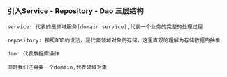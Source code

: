 ### 引入Service - Repository - Dao 三层结构

```
service: 代表的是领域服务(domain service),代表一个业务的完整的处理过程

repository: 按照DDD的说法，是代表领域对象的存储，这里直观的理解为存储数据的抽象

dao: 代表数据库操作

同时我们还需要一个domain,代表领域对象
```
